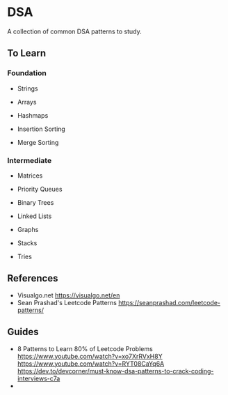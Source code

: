 # DSA
A collection of common DSA patterns to study. 

## To Learn

### Foundation
- Strings
- Arrays
- Hashmaps

- Insertion Sorting
- Merge Sorting

### Intermediate 
- Matrices
- Priority Queues
- Binary Trees

- Linked Lists
- Graphs
- Stacks
- Tries

## References
- Visualgo.net
https://visualgo.net/en
- Sean Prashad's Leetcode Patterns
https://seanprashad.com/leetcode-patterns/

## Guides
- 8 Patterns to Learn 80% of Leetcode Problems
https://www.youtube.com/watch?v=xo7XrRVxH8Y
https://www.youtube.com/watch?v=RYT08CaYq6A
https://dev.to/devcorner/must-know-dsa-patterns-to-crack-coding-interviews-c7a
- 
